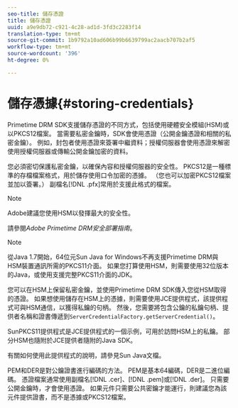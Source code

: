 ```yaml
---
seo-title: 儲存憑證
title: 儲存憑證
uuid: a9e9db72-c921-4c28-ad1d-3fd3c2283f14
translation-type: tm+mt
source-git-commit: 1b9792a10ad606b99b6639799ac2aacb707b2af5
workflow-type: tm+mt
source-wordcount: '396'
ht-degree: 0%

---
```



# 儲存憑據{#storing-credentials}

Primetime DRM SDK支援儲存憑證的不同方式，包括使用硬體安全模組(HSM)或以PKCS12檔案。 當需要私密金鑰時，SDK會使用憑證（公開金鑰憑證和相關的私密金鑰）。 例如，封包者使用憑證來簽署中繼資料；授權伺服器會使用憑證來解密使用授權伺服器或傳輸公開金鑰加密的資料。

您必須密切保護私密金鑰，以確保內容和授權伺服器的安全性。 PKCS12是一種標準的存檔檔案格式，用於儲存使用口令加密的憑據。 （您也可以加密PKCS12檔案並加以簽署。） 副檔名[!DNL .pfx]常用於支援此格式的檔案。

>[!NOTE]
>
>Adobe建議您使用HSM以發揮最大的安全性。
>
>請參閱&#x200B;*Adobe Primetime DRM安全部署指南*。

>[!NOTE]
>
>從Java 1.7開始，64位元Sun Java for Windows不再支援Primetime DRM與HSM裝置通訊所需的PKCS11介面。 如果您打算使用HSM，則需要使用32位版本的Java，或使用支援完整PKCS11介面的JDK。

您可以在HSM上保留私密金鑰，並使用Primetime DRM SDK傳入您從HSM取得的憑證。 如果想使用儲存在HSM上的憑據，則需要使用JCE提供程式，該提供程式可與HSM通信，以獲得私鑰的句柄。 然後，您需要將包含公鑰的私鑰句柄、提供者名稱和證書傳遞到`ServerCredentialFactory.getServerCredential()`。

SunPKCS11提供程式是JCE提供程式的一個示例，可用於訪問HSM上的私鑰。 部分HSM也隨附於JCE提供者隨附的Java SDK。

有關如何使用此提供程式的說明，請參見Sun Java文檔。

PEM和DER是對公鑰證書進行編碼的方法。 PEM是基本64編碼，DER是二進位編碼。 憑證檔案通常使用副檔名[!DNL .cer]、[!DNL .pem]或[!DNL .der]。 只需要公開金鑰時，才會使用憑證。 如果元件只需要公共密鑰才能運行，則建議您為該元件提供證書，而不是憑據或PKCS12檔案。
